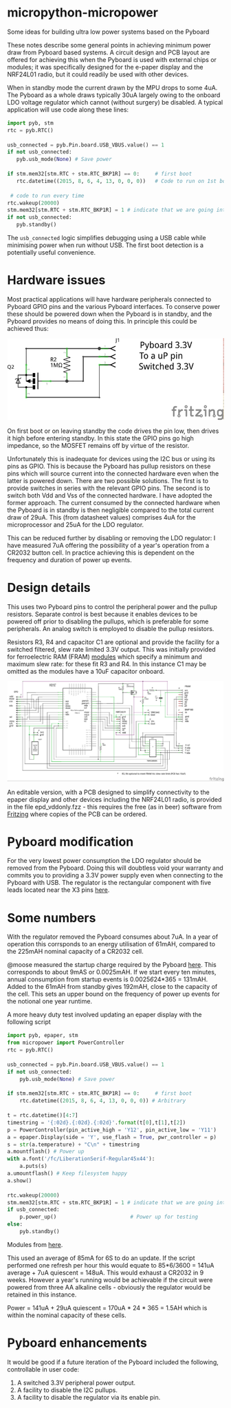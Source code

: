 # micropython-micropower
Some ideas for building ultra low power systems based on the Pyboard

These notes describe some general points in achieving minimum power draw from Pyboard based systems. A
circuit design and PCB layout are offered for achieving this when the Pyboard is used with external chips
or modules; it was specifically designed for the e-paper display and the NRF24L01 radio, but it could
readily be used with other devices.

When in standby mode the current drawn by the MPU drops to some 4uA. The Pyboard as a whole draws typically
30uA largely owing to the onboard LDO voltage regulator which cannot (without surgery) be disabled. A
typical application will use code along these lines:

```python
import pyb, stm
rtc = pyb.RTC()

usb_connected = pyb.Pin.board.USB_VBUS.value() == 1
if not usb_connected:
   pyb.usb_mode(None) # Save power

if stm.mem32[stm.RTC + stm.RTC_BKP1R] == 0:     # first boot
   rtc.datetime((2015, 8, 6, 4, 13, 0, 0, 0))   # Code to run on 1st boot only

 # code to run every time
rtc.wakeup(20000)
stm.mem32[stm.RTC + stm.RTC_BKP1R] = 1 # indicate that we are going into standby mode
if not usb_connected:
   pyb.standby()
```

The ``usb_connected`` logic simplifies debugging using a USB cable while minimising power when run without USB. The
first boot detection is a potentially useful convenience.

# Hardware issues

Most practical applications will have hardware peripherals connected to Pyboard GPIO pins and the
various Pyboard interfaces. To conserve power these should be powered down when the Pyboard is in standby,
and the Pyboard provides no means of doing this. In principle this could be achieved thus:

![Schematic](simple_schem.jpg)

On first boot or on leaving standby the code drives the pin low, then drives it high before entering standby.
In this state the GPIO pins go high impedance, so the MOSFET remains off by virtue of the resistor.

Unfortunately this is inadequate for devices using the I2C bus or using its pins as GPIO. This is because
the Pyboard has pullup resistors on these pins which will source current into the connected hardware
even when the latter is powered down. There are two possible solutions. The first is to provide switches in
series with the relevant GPIO pins. The second is to switch both Vdd and Vss of the connected hardware. I
have adopted the former approach. The current consumed by the connected hardware when the Pyboard is in
standby is then negligible compared to the total current draw of 29uA. This (from datasheet values) comprises
4uA for the microprocessor and 25uA for the LDO regulator.

This can be reduced further by disabling or removing the LDO regulator: I have measured 7uA offering the
possibility of a year's operation from a CR2032 button cell. In practice achieving this is dependent on the
frequency and duration of power up events.

# Design details

This uses two Pyboard pins to control the peripheral power and the pullup resistors. Separate control is
best because it enables devices to be powered off prior to disabling the pullups, which is
preferable for some peripherals. An analog switch is employed to disable the pullup resistors.

Resistors R3, R4 and capacitor C1 are optional and provide the facility for a switched filtered,
slew rate limited 3.3V output. This was initially provided for ferroelectric RAM (FRAM)
[modules](https://learn.adafruit.com/adafruit-i2c-fram-breakout) which specify a minimum and maximum
slew rate: for these fit R3 and R4. In this instance C1 may be omitted as the modules have a 10uF capacitor
onboard.

![Schematic](epd_vddonly_schem.jpg)

An editable version, with a PCB designed to simplify connectivity to the epaper display and other
devices including the NRF24L01 radio, is provided in the file epd_vddonly.fzz - this requires the free
(as in beer) software from [Fritzing](http://fritzing.org/home/) where copies of the PCB can be ordered.
 
# Pyboard modification
 
For the very lowest power consumption the LDO regulator should be removed from the Pyboard. Doing this
will doubtless void your warranty and commits you to providing a 3.3V power supply even when connecting
to the Pyboard with USB. The regulator is the rectangular component with five leads located near the
X3 pins [here](http://micropython.org/static/resources/pybv10-pinout.jpg).
 
# Some numbers
 
With the regulator removed the Pyboard consumes about 7uA. In a year of operation this corrsponds to
an energy utilisation of 61mAH, compared to the 225mAH nominal capacity of a CR2032 cell.
 
@moose measured the startup charge required by the Pyboard [here](http://forum.micropython.org/viewtopic.php?f=6&t=607).
This corresponds to about 9mAS or 0.0025mAH. If we start every ten minutes, annual consumption from
startup events is 0.0025*6*24*365 = 131mAH. Added to the 61mAH from standby gives 192mAH, close to the
capacity of the cell. This sets an upper bound on the frequency of power up events for the notional one
year runtime.
 
A more heavy duty test involved updating an epaper display with the following script
 
```python
import pyb, epaper, stm
from micropower import PowerController
rtc = pyb.RTC()

usb_connected = pyb.Pin.board.USB_VBUS.value() == 1
if not usb_connected:
    pyb.usb_mode(None) # Save power

if stm.mem32[stm.RTC + stm.RTC_BKP1R] == 0:     # first boot
    rtc.datetime((2015, 8, 6, 4, 13, 0, 0, 0)) # Arbitrary

t = rtc.datetime()[4:7]
timestring = '{:02d}.{:02d}.{:02d}'.format(t[0],t[1],t[2])
p = PowerController(pin_active_high = 'Y12', pin_active_low = 'Y11')
a = epaper.Display(side = 'Y', use_flash = True, pwr_controller = p)
s = str(a.temperature) + "C\n" + timestring
a.mountflash() # Power up
with a.font('/fc/LiberationSerif-Regular45x44'):
    a.puts(s)
a.umountflash() # Keep filesystem happy
a.show()

rtc.wakeup(20000)
stm.mem32[stm.RTC + stm.RTC_BKP1R] = 1 # indicate that we are going into standby mode
if usb_connected:
    p.power_up()                        # Power up for testing
else:
    pyb.standby()
```

Modules from [here](https://github.com/peterhinch/micropython-epaper.git).

This used an average of 85mA for 6S to do an update. If the script performed one refresh per hour this would equate
to 85*6/3600 = 141uA average + 7uA quiescent = 148uA. This would exhaust a CR2032 in 9 weeks. However a year's
running would be achievable if the circuit were powered from three AA alkaline cells - obviously the regulator would be
retained in this instance.

Power = 141uA + 29uA quiescent = 170uA * 24 * 365 = 1.5AH which is within the nominal capacity of these cells.

# Pyboard enhancements

It would be good if a future iteration of the Pyboard included the following, controllable in user code:  
 1. A switched 3.3V peripheral power output.  
 2. A facility to disable the I2C pullups.  
 3. A facility to disable the regulator via its enable pin.

